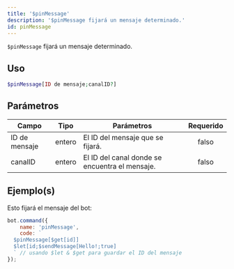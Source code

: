 ```yaml
---
title: '$pinMessage'
description: '$pinMessage fijará un mensaje determinado.'
id: pinMessage
---
```


`$pinMessage` fijará un mensaje determinado.

## Uso

```php
$pinMessage[ID de mensaje;canalID?]
```

## Parámetros

| Campo         | Tipo   | Parámetros                                     | Requerido |
| ------------- | ------ | ---------------------------------------------- |:---------:|
| ID de mensaje | entero | El ID del mensaje que se fijará.               |   falso   |
| canalID       | entero | El ID del canal donde se encuentra el mensaje. |   falso   |

## Ejemplo(s)

Esto fijará el mensaje del bot:

```javascript
bot.command({
    name: 'pinMessage',
    code: `
  $pinMessage[$get[id]]
  $let[id;$sendMessage[Hello!;true]
  ` // usando $let & $get para guardar el ID del mensaje
});
```